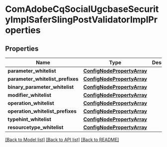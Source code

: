 # ComAdobeCqSocialUgcbaseSecurityImplSaferSlingPostValidatorImplProperties

## Properties
Name | Type | Description | Notes
------------ | ------------- | ------------- | -------------
**parameter_whitelist** | [**ConfigNodePropertyArray**](ConfigNodePropertyArray.md) |  | [optional] 
**parameter_whitelist_prefixes** | [**ConfigNodePropertyArray**](ConfigNodePropertyArray.md) |  | [optional] 
**binary_parameter_whitelist** | [**ConfigNodePropertyArray**](ConfigNodePropertyArray.md) |  | [optional] 
**modifier_whitelist** | [**ConfigNodePropertyArray**](ConfigNodePropertyArray.md) |  | [optional] 
**operation_whitelist** | [**ConfigNodePropertyArray**](ConfigNodePropertyArray.md) |  | [optional] 
**operation_whitelist_prefixes** | [**ConfigNodePropertyArray**](ConfigNodePropertyArray.md) |  | [optional] 
**typehint_whitelist** | [**ConfigNodePropertyArray**](ConfigNodePropertyArray.md) |  | [optional] 
**resourcetype_whitelist** | [**ConfigNodePropertyArray**](ConfigNodePropertyArray.md) |  | [optional] 

[[Back to Model list]](../README.md#documentation-for-models) [[Back to API list]](../README.md#documentation-for-api-endpoints) [[Back to README]](../README.md)


